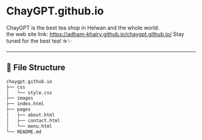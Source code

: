 # ChayGPT.github.io  
ChayGPT is the best tea shop in Helwan and the whole world.  
the web site link: https://adham-khairy.github.io/chaygpt.github.io/
Stay tuned for the best tea! ☕✨  

---

## 📂 File Structure  
```bash
chaygpt.github.io
├── css
│   └── style.css
├── images
├── index.html
├── pages
│   ├── about.html
│   ├── contact.html
│   └── menu.html
└── README.md
